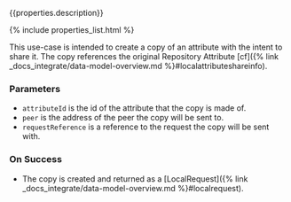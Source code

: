 {{properties.description}}

{% include properties_list.html %}

This use-case is intended to create a copy of an attribute with the intent to share it. The copy references the original
Repository Attribute [cf]({% link _docs_integrate/data-model-overview.md %}#localattributeshareinfo).

### Parameters

- `attributeId` is the id of the attribute that the copy is made of.
- `peer` is the address of the peer the copy will be sent to.
- `requestReference` is a reference to the request the copy will be sent with.

### On Success

- The copy is created and returned as a [LocalRequest]({% link _docs_integrate/data-model-overview.md %}#localrequest).
